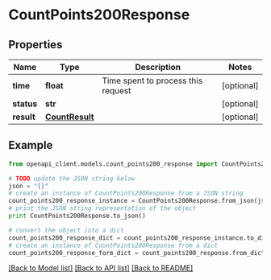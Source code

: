 # CountPoints200Response


## Properties
Name | Type | Description | Notes
------------ | ------------- | ------------- | -------------
**time** | **float** | Time spent to process this request | [optional] 
**status** | **str** |  | [optional] 
**result** | [**CountResult**](CountResult.md) |  | [optional] 

## Example

```python
from openapi_client.models.count_points200_response import CountPoints200Response

# TODO update the JSON string below
json = "{}"
# create an instance of CountPoints200Response from a JSON string
count_points200_response_instance = CountPoints200Response.from_json(json)
# print the JSON string representation of the object
print CountPoints200Response.to_json()

# convert the object into a dict
count_points200_response_dict = count_points200_response_instance.to_dict()
# create an instance of CountPoints200Response from a dict
count_points200_response_form_dict = count_points200_response.from_dict(count_points200_response_dict)
```
[[Back to Model list]](../README.md#documentation-for-models) [[Back to API list]](../README.md#documentation-for-api-endpoints) [[Back to README]](../README.md)


